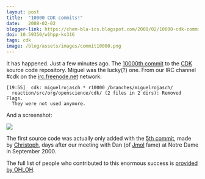 ```yaml
---
layout: post
title:  "10000 CDK commits!"
date:   2008-02-02
blogger-link: https://chem-bla-ics.blogspot.com/2008/02/10000-cdk-commits.html
doi: 10.59350/w1hpp-ks316
tags: cdk
image: /blog/assets/images/commit10000.png
---
```


It has happened. Just a few minutes ago. The [10000th commit](http://cdk.svn.sourceforge.net/viewvc/cdk?view=rev&revision=10000)
to the [CDK](http://cdk.sf.net/) source code repository. Miguel was the lucky(?) one. From our IRC channel #cdk on the
[irc.freenode.net](http://www.freenode.net/) network:

```
[19:55]  cdk: miguelrojasch * r10000 /branches/miguelrojasch/
  reaction/src/org/openscience/cdk/ (2 files in 2 dirs): Removed Flags. 
  They were not used anymore.
```

And a screenshot:

![](/blog/assets/images/commit10000.png)

The first source code was actually only added with the [5th commit](http://cdk.svn.sourceforge.net/viewvc/cdk?view=rev&revision=5),
made by [Christoph](http://www.steinbeck-molecular.de/steinblog/), days after our meeting with
Dan (of [Jmol](http://www.jmol.org/) fame) at Notre Dame in September 2000.

The full list of people who contributed to this enormous success is
[provided by OHLOH](http://www.ohloh.net/projects/380/contributors?page=1).
